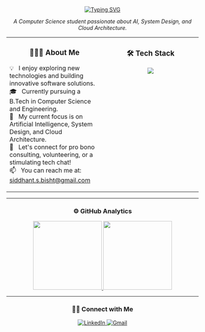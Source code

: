 <div align="center">
  <a href="https://git.io/typing-svg"><img src="https://readme-typing-svg.demolab.com?font=Fira+Code&weight=700&size=40&pause=1000&color=0077B5&center=true&vCenter=true&width=450&lines=Hey+there%2C+I'm+Siddhant!+%F0%9F%91%8B" alt="Typing SVG" /></a>
</div>

<p align="center">
  <em>A Computer Science student passionate about AI, System Design, and Cloud Architecture.</em>
</p>

<table>
  <tr>
    <td valign="top" width="50%">
      <div align="center">
        <h3>👨🏻‍💻 About Me</h3>
      </div>
      <p>
        💡 &nbsp; I enjoy exploring new technologies and building innovative software solutions. <br/>
        🎓 &nbsp; Currently pursuing a B.Tech in Computer Science and Engineering. <br/>
        🌱 &nbsp; My current focus is on Artificial Intelligence, System Design, and Cloud Architecture. <br/>
        💬 &nbsp; Let's connect for pro bono consulting, volunteering, or a stimulating tech chat! <br/>
        📫 &nbsp; You can reach me at: <a href="mailto:siddhant.s.bisht@gmail.com">siddhant.s.bisht@gmail.com</a>
      </p>
    </td>
    <td valign="top" width="50%">
      <div align="center">
        <h3>🛠️ Tech Stack</h3>
      </div>
      <p align="center">
        <a href="https://skillicons.dev">
          <img src="https://skillicons.dev/icons?i=python,javascript,java,c,cpp,r,react,nodejs,django,flask,bootstrap,html,css,git,github,vscode,rstudio,eclipse,ai,ps,id" />
        </a>
      </p>
    </td>
  </tr>
</table>

---

### <p align="center">⚙️ GitHub Analytics</p>

<p align="center">
  <a href="https://github.com/sidsbgithub">
    <img height="180em" src="https://github-readme-stats.vercel.app/api?username=sidsbgithub&show_icons=true&theme=react&include_all_commits=true&count_private=true"/>
    <img height="180em" src="https://github-readme-stats.vercel.app/api/top-langs/?username=sidsbgithub&layout=compact&langs_count=8&theme=react"/>
  </a>
</p>

---

### <p align="center">🤝🏻 Connect with Me</p>

<p align="center">
  <a href="https://www.linkedin.com/in/siddhantsinghbisht">
    <img src="https://img.shields.io/badge/LinkedIn-0077B5?style=for-the-badge&logo=linkedin&logoColor=white" alt="LinkedIn"/>
  </a>
  <a href="mailto:siddhant.s.bisht@gmail.com">
    <img src="https://img.shields.io/badge/Gmail-D14836?style=for-the-badge&logo=gmail&logoColor=white" alt="Gmail"/>
  </a>
</p>
